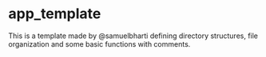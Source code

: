 # app_template
This is a template made by @samuelbharti defining directory structures, file organization and some basic functions with comments.

